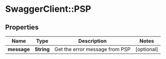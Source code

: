# SwaggerClient::PSP

## Properties
Name | Type | Description | Notes
------------ | ------------- | ------------- | -------------
**message** | **String** | Get the error message from PSP | [optional] 


